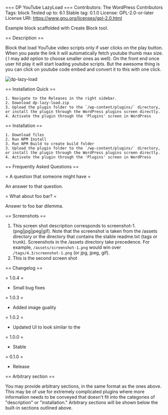 === DP YouTube LazyLoad ===
Contributors:      The WordPress Contributors
Tags:              block
Tested up to:      6.1
Stable tag:        0.1.0
License:           GPL-2.0-or-later
License URI:       https://www.gnu.org/licenses/gpl-2.0.html

Example block scaffolded with Create Block tool.

== Description ==

Block that load YouTube video scripts only if user clicks on the play button. 
When you paste the link it will automatically fetch youtube thumb max size. ( I may add option to choose smaller ones as well).
On the front end once user hit play  it will start loading youtube scripts.
But the awesome thing is you can click on youtube code embed and convert it to this with one click.

![dp-lazy-load](https://github.com/gutenberg-blocks-lab/dp-lazy-youtube/assets/1234350/6dca0ee0-a7a6-4c2a-b150-0dbd9b7a3449)

== Installation Quick ==

    1. Navigate to the Releases in the right sidebar.
    2. Download dp-lazy-load.zip
    3. Upload the plugin folder to the `/wp-content/plugins/` directory, or install the plugin through the WordPress plugins screen directly.
    4. Activate the plugin through the 'Plugins' screen in WordPress

== Installation ==

    1. Download files
    2. Run NPM Install
    3. Run NPM Build to create build folder
    3. Upload the plugin folder to the `/wp-content/plugins/` directory, or install the plugin through the WordPress plugins screen directly.
    4. Activate the plugin through the 'Plugins' screen in WordPress

== Frequently Asked Questions ==

= A question that someone might have =

An answer to that question.

= What about foo bar? =

Answer to foo bar dilemma.

== Screenshots ==

1. This screen shot description corresponds to screenshot-1.(png|jpg|jpeg|gif). Note that the screenshot is taken from
the /assets directory or the directory that contains the stable readme.txt (tags or trunk). Screenshots in the /assets
directory take precedence. For example, `/assets/screenshot-1.png` would win over `/tags/4.3/screenshot-1.png`
(or jpg, jpeg, gif).
2. This is the second screen shot

== Changelog ==

= 1.0.4 =
* Small bug fixes


= 1.0.3 =
* Added image guality

= 1.0.2 =
* Updated UI to look similar to the 

= 1.0.0 =
* Stable

= 0.1.0 =
* Release

== Arbitrary section ==

You may provide arbitrary sections, in the same format as the ones above. This may be of use for extremely complicated
plugins where more information needs to be conveyed that doesn't fit into the categories of "description" or
"installation." Arbitrary sections will be shown below the built-in sections outlined above.
